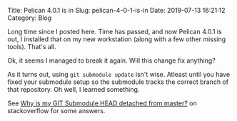 Title: Pelican 4.0.1 is in
Slug: pelican-4-0-1-is-in
Date: 2019-07-13 16:21:12
Category: Blog

Long time since I posted here. Time has passed, and now Pelican 4.0.1 is out, I installed that on my new workstation (along with a few other missing tools). That's all.

Ok, it seems I managed to break it again. Will this change fix anything?

As it turns out, using `git submodule update` isn't wise. Atleast until you have fixed your submodule setup so
the submodule tracks the correct branch of that repository. Oh well, I learned something.

See [Why is my GIT Submodule HEAD detached from master?][1] on stackoverflow for some answers.


[1]: https://stackoverflow.com/questions/18770545/why-is-my-git-submodule-head-detached-from-master